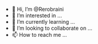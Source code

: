- 👋 Hi, I’m @Rerobraini
- 👀 I’m interested in ...
- 🌱 I’m currently learning ...
- 💞️ I’m looking to collaborate on ...
- 📫 How to reach me ...

<!---
Rerobraini/Rerobraini is a ✨ special ✨ repository because its `README.md` (this file) appears on your GitHub profile.
You can click the Preview link to take a look at your changes.
--->
